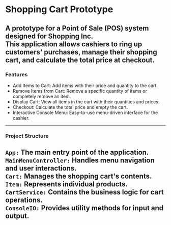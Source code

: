 # Shopping Cart Prototype <br>
A prototype for a Point of Sale (POS) system designed for Shopping Inc. <br>
This application allows cashiers to ring up 
customers' purchases, manage their shopping cart, and calculate the total price at checkout. <br>
---
### Features
- Add Items to Cart: Add items with their price and quantity to the cart.
- Remove Items from Cart: Remove a specific quantity of items or completely remove an item.
- Display Cart: View all items in the cart with their quantities and prices.
- Checkout: Calculate the total price and empty the cart. 
- Interactive Console Menu: Easy-to-use menu-driven interface for the cashier.
---
### Project Structure
`App:` The main entry point of the application. <br>
`MainMenuController:` Handles menu navigation and user interactions.<br>
`Cart:` Manages the shopping cart's contents.<br>
`Item:` Represents individual products.<br>
`CartService:` Contains the business logic for cart operations.<br>
`ConsoleIO:` Provides utility methods for input and output.<br>
---








